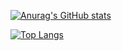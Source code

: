 [![Anurag's GitHub stats](https://github-readme-stats.vercel.app/api?username=zeioth)](https://github.com/anuraghazra/github-readme-stats)

[![Top Langs](https://github-readme-stats.vercel.app/api/top-langs/?username=zeioth)](https://github.com/anuraghazra/github-readme-stats)
